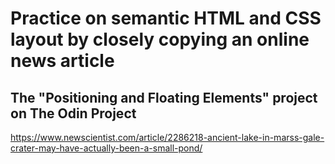 # Practice on semantic HTML and CSS layout by closely copying an online news article

## The "Positioning and Floating Elements" project on The Odin Project

https://www.newscientist.com/article/2286218-ancient-lake-in-marss-gale-crater-may-have-actually-been-a-small-pond/